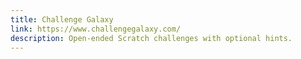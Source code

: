 ```yaml
---
title: Challenge Galaxy
link: https://www.challengegalaxy.com/
description: Open-ended Scratch challenges with optional hints.
---
```

